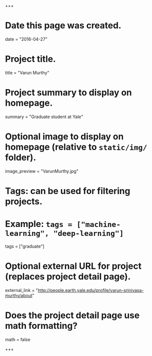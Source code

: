 +++
# Date this page was created.
date = "2016-04-27"

# Project title.
title = "Varun Murthy"

# Project summary to display on homepage.
summary = "Graduate student at Yale"

# Optional image to display on homepage (relative to `static/img/` folder).
image_preview = "VarunMurthy.jpg"

# Tags: can be used for filtering projects.
# Example: `tags = ["machine-learning", "deep-learning"]`
tags = ["graduate"]

# Optional external URL for project (replaces project detail page).
external_link = "http://people.earth.yale.edu/profile/varun-srinivasa-murthy/about"

# Does the project detail page use math formatting?
math = false

+++

